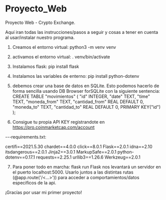 # Proyecto_Web
Proyecto Web - Crypto Exchange.

Aquí iran todas las instrucciones/pasos a seguir y cosas a tener en cuenta al usar/instalar nuestro programa.

1) Creamos el entorno virtual: python3 -m venv venv 

2) activamos el entorno virtual: . venv/bin/activate

3) Instalamos flask: pip install flask

4) Instalamos las variables de enterno: pip install python-dotenv

5) debemos crear una base de datos en SQLite. Esto podemos hacerlo de forma sencilla usando DB Browser forSQLite con la siguiente sentencia: 
CREATE TABLE "movimientos" (
	"id"	INTEGER,
	"date"	TEXT,
	"time"	TEXT,
	"moneda_from"	TEXT,
	"cantidad_from"	REAL DEFAULT 0,
	"moneda_to"	TEXT,
	"cantidad_to"	REAL DEFAULT 0,
	PRIMARY KEY("id")
);

6) Consigue tu propia API KEY registrandote en https://pro.coinmarketcap.com/account

---requirements.txt:

certifi==2021.5.30
chardet==4.0.0
click==8.0.1
Flask==2.0.1
idna==2.10
itsdangerous==2.0.1
Jinja2==3.0.1
MarkupSafe==2.0.1
python-dotenv==0.17.1
requests==2.25.1
urllib3==1.26.6
Werkzeug==2.0.1

7) Para poner todo en marcha: flask run
Flask nos levantará un servidor en el puerto localhost:5000. Usarlo juntos a las distintas rutas (@app.route('/<...>')) para acceder a comportamientos/datos especificos de la api.

¡Gracías por usar mi primer proyecto!